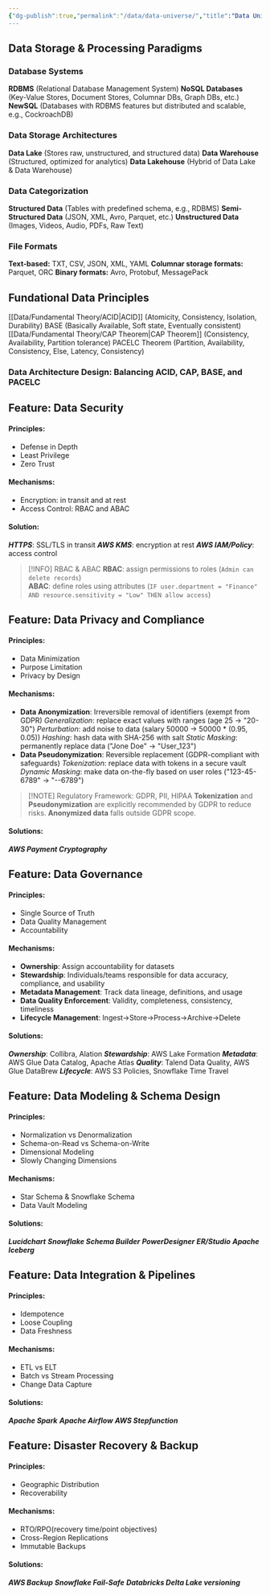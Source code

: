 ```yaml
---
{"dg-publish":true,"permalink":"/data/data-universe/","title":"Data Universe: Principles, Architectures and Modern Solutions"}
---
```


## Data Storage & Processing Paradigms
### Database Systems
 **RDBMS** (Relational Database Management System)
 **NoSQL Databases** (Key-Value Stores, Document Stores, Columnar DBs, Graph DBs, etc.)
 **NewSQL** (Databases with RDBMS features but distributed and scalable, e.g., CockroachDB)
### Data Storage Architectures
 **Data Lake** (Stores raw, unstructured, and structured data)
 **Data Warehouse** (Structured, optimized for analytics)
 **Data Lakehouse** (Hybrid of Data Lake & Data Warehouse)
### Data Categorization
**Structured Data** (Tables with predefined schema, e.g., RDBMS)
**Semi-Structured Data** (JSON, XML, Avro, Parquet, etc.)
**Unstructured Data** (Images, Videos, Audio, PDFs, Raw Text)
### File Formats
**Text-based:** TXT, CSV, JSON, XML, YAML
**Columnar storage formats:** Parquet, ORC
**Binary formats:** Avro, Protobuf, MessagePack

## Fundational Data Principles
[[Data/Fundamental Theory/ACID\|ACID]] (Atomicity, Consistency, Isolation, Durability)
BASE (Basically Available, Soft state, Eventually consistent)
[[Data/Fundamental Theory/CAP Theorem\|CAP Theorem]] (Consistency, Availability, Partition tolerance)
PACELC Theorem (Partition, Availability, Consistency, Else, Latency, Consistency)
### Data Architecture Design: Balancing ACID, CAP, BASE, and PACELC

## Feature: Data Security
#### Principles: 
- Defense in Depth
- Least Privilege
- Zero Trust
#### Mechanisms:
- Encryption: in transit and at rest
- Access Control: RBAC and ABAC
#### Solution:
***HTTPS***: SSL/TLS in transit
***AWS KMS***: encryption at rest
***AWS IAM/Policy***: access control
>[!INFO] RBAC & ABAC
>**RBAC**: assign permissions to roles (`Admin can delete records`) \
  **ABAC**: define roles using attributes (`IF user.department = "Finance" AND resource.sensitivity = "Low" THEN allow access`)

## Feature: Data Privacy and Compliance
#### Principles: 
- Data Minimization
- Purpose Limitation
- Privacy by Design
#### Mechanisms:
- **Data Anonymization**: Irreversible removal of identifiers (exempt from GDPR)
	*Generalization*: replace exact values with ranges (age 25 -> "20-30")
	*Perturbation*: add noise to data (salary 50000 -> 50000 * (0.95, 0.05))
	*Hashing*: hash data with SHA-256 with salt
	*Static Masking*: permanently replace data ("Jone Doe" -> "User_123")
- **Data Pseudonymization**: Reversible replacement (GDPR-compliant with safeguards)
	*Tokenization*: replace data with tokens in a secure vault
	*Dynamic Masking*: make data on-the-fly based on user roles ("123-45-6789" → "--6789")	

> [!NOTE] Regulatory Framework: GDPR, PII, HIPAA
> **Tokenization** and **Pseudonymization** are explicitly recommended by GDPR to reduce risks.
> **Anonymized data** falls outside GDPR scope.
#### Solutions:
***AWS Payment Cryptography***
## Feature: Data Governance
#### Principles:
- Single Source of Truth
- Data Quality Management
- Accountability
#### Mechanisms:
- **Ownership**: Assign accountability for datasets
- **Stewardship**: Individuals/teams responsible for data accuracy, compliance, and usability
- **Metadata Management**: Track data lineage, definitions, and usage
- **Data Quality Enforcement**: Validity, completeness, consistency, timeliness
- **Lifecycle Management**: Ingest->Store->Process->Archive->Delete
#### Solutions:  
***Ownership***: Collibra, Alation
***Stewardship***: AWS Lake Formation
***Metadata***: AWS Glue Data Catalog, Apache Atlas
***Quality***: Talend Data Quality, AWS Glue DataBrew
***Lifecycle***: AWS S3 Policies, Snowflake Time Travel

## Feature: Data Modeling & Schema Design
#### Principles: 
- Normalization vs Denormalization 
- Schema-on-Read vs Schema-on-Write 
- Dimensional Modeling
- Slowly Changing Dimensions
#### Mechanisms:
- Star Schema & Snowflake Schema
- Data Vault Modeling
#### Solutions:
***Lucidchart***
***Snowflake Schema Builder***
***PowerDesigner***
***ER/Studio***
***Apache Iceberg***
## Feature: Data Integration & Pipelines
#### Principles: 
- Idempotence
- Loose Coupling
- Data Freshness
#### Mechanisms:
- ETL vs ELT 
- Batch vs Stream Processing 
- Change Data Capture
#### Solutions: 
***Apache Spark***
***Apache Airflow***
***AWS Stepfunction***

## Feature: Disaster Recovery & Backup
#### Principles: 
- Geographic Distribution
- Recoverability
#### Mechanisms:
- RTO/RPO(recovery time/point objectives)
- Cross-Region Replications
- Immutable Backups
#### Solutions: 
***AWS Backup***
***Snowflake Fail-Safe***
***Databricks Delta Lake versioning***



































